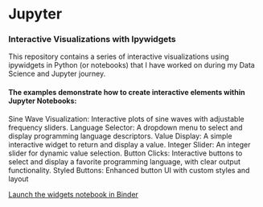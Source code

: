 # Jupyter



### Interactive Visualizations with Ipywidgets
This repository contains a series of interactive visualizations using ipywidgets in Python (or notebooks) that I have worked on during my Data Science and Jupyter journey.

#### The examples demonstrate how to create interactive elements within Jupyter Notebooks:

Sine Wave Visualization: Interactive plots of sine waves with adjustable frequency sliders.
Language Selector: A dropdown menu to select and display programming language descriptors.
Value Display: A simple interactive widget to return and display a value.
Integer Slider: An integer slider for dynamic value selection.
Button Clicks: Interactive buttons to select and display a favorite programming language, with clear output functionality.
Styled Buttons: Enhanced button UI with custom styles and layout

[Launch the widgets notebook in Binder](https://mybinder.org/v2/gh/wgeesey/Jupyter.git/main?labpath=widgets.ipynb)
